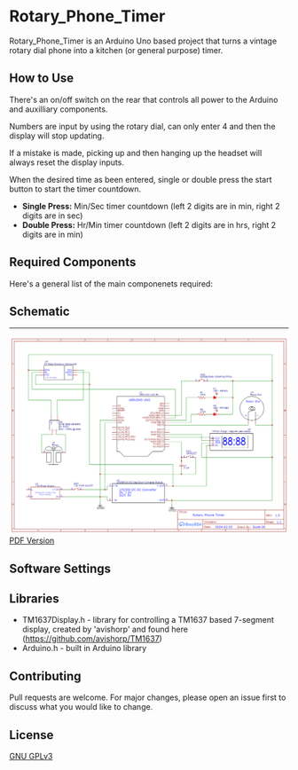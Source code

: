 # Rotary_Phone_Timer

Rotary_Phone_Timer is an Arduino Uno based project that turns a vintage rotary dial phone into a kitchen (or general purpose) timer.  

## How to Use

There's an on/off switch on the rear that controls all power to the Arduino and auxilliary components.

Numbers are input by using the rotary dial, can only enter 4 and then the display will stop updating.

If a mistake is made, picking up and then hanging up the headset will always reset the display inputs.

When the desired time as been entered, single or double press the start button to start the timer countdown.
* **Single Press:** Min/Sec timer countdown (left 2 digits are in min, right 2 digits are in sec)
* **Double Press:** Hr/Min timer countdown (left 2 digits are in hrs, right 2 digits are in min)

## Required Components

Here's a general list of the main componenets required:

## Schematic
-----------------------

![Schematic](https://github.com/Scott-28/Rotary_Phone_Timer/blob/main/documentation/Schematic_Rotary-Phone-Timer_2024-03-16.png)
[PDF Version](https://github.com/Scott-28/Rotary_Phone_Timer/blob/main/documentation/Schematic_Rotary-Phone-Timer_2024-03-14.pdf)

## Software Settings

## Libraries

* TM1637Display.h -  library for controlling a TM1637 based 7-segment display, created by 'avishorp' and found here (https://github.com/avishorp/TM1637)
* Arduino.h - built in Arduino library

## Contributing

Pull requests are welcome. For major changes, please open an issue first
to discuss what you would like to change.

## License

[GNU GPLv3](https://www.gnu.org/licenses/gpl-3.0.en.html)
